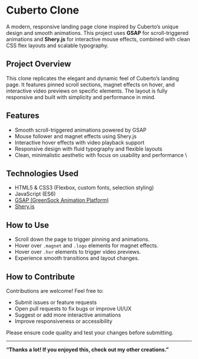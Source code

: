 # Cuberto Clone

A modern, responsive landing page clone inspired by Cuberto’s unique design and smooth animations. This project uses **GSAP** for scroll-triggered animations and **Shery.js** for interactive mouse effects, combined with clean CSS flex layouts and scalable typography.


## Project Overview

This clone replicates the elegant and dynamic feel of Cuberto’s landing page. It features pinned scroll sections, magnet effects on hover, and interactive video previews on specific elements. The layout is fully responsive and built with simplicity and performance in mind.


## Features

- Smooth scroll-triggered animations powered by GSAP
- Mouse follower and magnet effects using Shery.js
- Interactive hover effects with video playback support
- Responsive design with fluid typography and flexible layouts
- Clean, minimalistic aesthetic with focus on usability and performance
\

## Technologies Used

- HTML5 & CSS3 (Flexbox, custom fonts, selection styling)
- JavaScript (ES6)
- [GSAP (GreenSock Animation Platform)](https://greensock.com/gsap/)
- [Shery.js](https://github.com/Shery)


## How to Use

- Scroll down the page to trigger pinning and animations.
- Hover over `.magnet` and `.logo` elements for magnet effects.
- Hover over `.hvr` elements to trigger video previews.
- Experience smooth transitions and layout changes.

## How to Contribute

Contributions are welcome! Feel free to:

- Submit issues or feature requests
- Open pull requests to fix bugs or improve UI/UX
- Suggest or add more interactive animations
- Improve responsiveness or accessibility

Please ensure code quality and test your changes before submitting.

---
**“Thanks a lot! If you enjoyed this, check out my other creations.”**